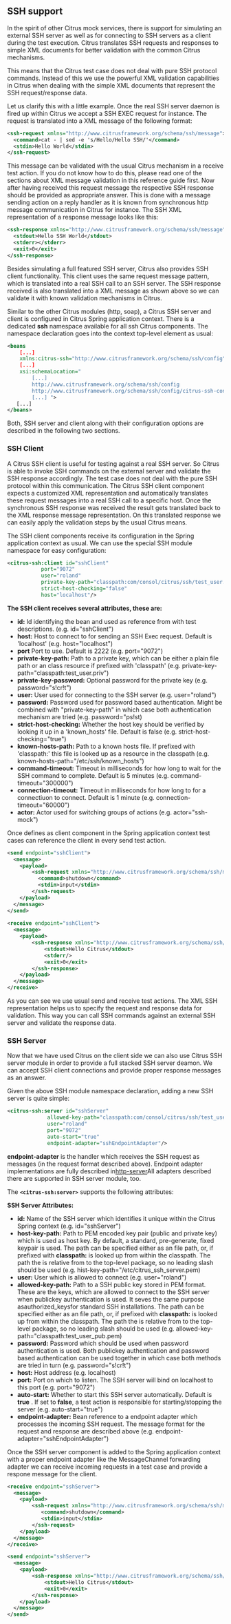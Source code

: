 ## SSH support

In the spirit of other Citrus mock services, there is support for simulating an external SSH server as well as for connecting to SSH servers as a client during the test execution. Citrus translates SSH requests and responses to simple XML documents for better validation with the common Citrus mechanisms.

This means that the Citrus test case does not deal with pure SSH protocol commands. Instead of this we use the powerful XML validation capabilities in Citrus when dealing with the simple XML documents that represent the SSH request/response data.

Let us clarify this with a little example. Once the real SSH server daemon is fired up within Citrus we accept a SSH EXEC request for instance. The request is translated into a XML message of the following format:

```xml
<ssh-request xmlns="http://www.citrusframework.org/schema/ssh/message">
  <command>cat - | sed -e 's/Hello/Hello SSH/'</command>
  <stdin>Hello World</stdin>
</ssh-request>
```

This message can be validated with the usual Citrus mechanism in a receive test action. If you do not know how to do this, please read one of the sections about XML message validation in this reference guide first. Now after having received this request message the respective SSH response should be provided as appropriate answer. This is done with a message sending action on a reply handler as it is known from synchronous http message communication in Citrus for instance. The SSH XML representation of a response message looks like this:

```xml
<ssh-response xmlns="http://www.citrusframework.org/schema/ssh/message">
  <stdout>Hello SSH World</stdout>
  <stderr></stderr>
  <exit>0</exit>
</ssh-response>
```

Besides simulating a full featured SSH server, Citrus also provides SSH client functionality. This client uses the same request message pattern, which is translated into a real SSH call to an SSH server. The SSH response received is also translated into a XML message as shown above so we can validate it with known validation mechanisms in Citrus.

Similar to the other Citrus modules (http, soap), a Citrus SSH server and client is configured in Citrus Spring application context. There is a dedicated **ssh** namespace available for all ssh Citrus components. The namespace declaration goes into the context top-level element as usual:

```xml
<beans 
    [...]
    xmlns:citrus-ssh="http://www.citrusframework.org/schema/ssh/config"
    [...]
    xsi:schemaLocation="
        [...]
        http://www.citrusframework.org/schema/ssh/config
        http://www.citrusframework.org/schema/ssh/config/citrus-ssh-config.xsd
        [...] ">
   [...]
</beans>
```

Both, SSH server and client along with their configuration options are described in the following two sections.

### SSH Client

A Citrus SSH client is useful for testing against a real SSH server. So Citrus is able to invoke SSH commands on the external server and validate the SSH response accordingly. The test case does not deal with the pure SSH protocol within this communication. The Citrus SSH client component expects a customized XML representation and automatically translates these request messages into a real SSH call to a specific host. Once the synchronous SSH response was received the result gets translated back to the XML response message representation. On this translated response we can easily apply the validation steps by the usual Citrus means.

The SSH client components receive its configuration in the Spring application context as usual. We can use the special SSH module namespace for easy configuration:

```xml
<citrus-ssh:client id="sshClient"
           port="9072"
           user="roland"
           private-key-path="classpath:com/consol/citrus/ssh/test_user.priv"
           strict-host-checking="false"
           host="localhost"/>
```

**The SSH client receives several attributes, these are:** 

*  **id:** Id identifying the bean and used as reference from with test descriptions. (e.g. id="sshClient")
*  **host:** Host to connect to for sending an SSH Exec request. Default is 'localhost' (e.g. host="localhost")
*  **port** Port to use. Default is 2222 (e.g. port="9072")
*  **private-key-path:** Path to a private key, which can be either a plain file path or an class resource if prefixed with 'classpath' (e.g. private-key-path="classpath:test_user.priv")
*  **private-key-password:** Optional password for the private key (e.g. password="s!cr!t")
*  **user:** User used for connecting to the SSH server (e.g. user="roland")
*  **password:** Password used for password based authentication. Might be combined with "private-key-path" in which case both authentication mechanism are tried (e.g. password="ps!st)
*  **strict-host-checking:** Whether the host key should be verified by looking it up in a 'known_hosts' file. Default is false (e.g. strict-host-checking="true")
*  **known-hosts-path:** Path to a known hosts file. If prefixed with 'classpath:' this file is looked up as a resource in the classpath (e.g. known-hosts-path="/etc/ssh/known_hosts")
*  **command-timeout:** Timeout in milliseconds for how long to wait for the SSH command to complete. Default is 5 minutes (e.g. command-timeout="300000")
*  **connection-timeout:** Timeout in milliseconds for how long to for a connectiuon to connect. Default is 1 minute (e.g. connection-timeout="60000")
*  **actor:** Actor used for switching groups of actions (e.g. actor="ssh-mock")

Once defines as client component in the Spring application context test cases can reference the client in every send test action.

```xml
<send endpoint="sshClient">
  <message>
    <payload>
        <ssh-request xmlns="http://www.citrusframework.org/schema/ssh/message">
          <command>shutdown</command>
          <stdin>input</stdin>
        </ssh-request>
    </payload>
  </message>
</send>
  
<receive endpoint="sshClient">
  <message>
    <payload>
        <ssh-response xmlns="http://www.citrusframework.org/schema/ssh/message">
            <stdout>Hello Citrus</stdout>
            <stderr/>
            <exit>0</exit>
        </ssh-response>
    </payload>
  </message>
</receive>
```

As you can see we use usual send and receive test actions. The XML SSH representation helps us to specify the request and response data for validation. This way you can call SSH commands against an external SSH server and validate the response data.

### SSH Server

Now that we have used Citrus on the client side we can also use Citrus SSH server module in order to provide a full stacked SSH server deamon. We can accept SSH client connections and provide proper response messages as an answer.

Given the above SSH module namespace declaration, adding a new SSH server is quite simple:

```xml
<citrus-ssh:server id="sshServer"
             allowed-key-path="classpath:com/consol/citrus/ssh/test_user_pub.pem"
             user="roland"
             port="9072"
             auto-start="true"
             endpoint-adapter="sshEndpointAdapter"/>
```

**endpoint-adapter** is the handler which receives the SSH request as messages (in the request format described above). Endpoint adapter implementations are fully described in[http-server](http-server)All adapters described there are supported in SSH server module, too.

The **`<citrus-ssh:server>`** supports the following attributes:

**SSH Server Attributes:** 

*  **id:** Name of the SSH server which identifies it unique within the Citrus Spring context (e.g. id="sshServer")
*  **host-key-path:** Path to PEM encoded key pair (public and private key) which is used as host key. By default, a standard, pre-generate, fixed keypair is used. The path can be specified either as an file path, or, if prefixed with **classpath:** is looked up from within the classpath. The path the is relative from to the top-level package, so no leading slash should be used (e.g. hist-key-path="/etc/citrus_ssh_server.pem)
*  **user:** User which is allowed to connect (e.g. user="roland")
*  **allowed-key-path:** Path to a SSH public key stored in PEM format. These are the keys, which are allowed to connect to the SSH server when publickey authentication is used. It seves the same purpose asauthorized_keysfor standard SSH installations. The path can be specified either as an file path, or, if prefixed with **classpath:** is looked up from within the classpath. The path the is relative from to the top-level package, so no leading slash should be used (e.g. allowed-key-path="classpath:test_user_pub.pem)
*  **password:** Password which should be used when password authentication is used. Both publickey authentication and password based authentication can be used together in which case both methods are tried in turn (e.g. password="s!cr!t")
*  **host:** Host address (e.g. localhost)
*  **port:** Port on which to listen. The SSH server will bind on localhost to this port (e.g. port="9072")
*  **auto-start:** Whether to start this SSH server automatically. Default is **true** . If set to **false**, a test action is responsible for starting/stopping the server (e.g. auto-start="true")
*  **endpoint-adapter:** Bean reference to a endpoint adapter which processes the incoming SSH request. The message format for the request and response are described above (e.g. endpoint-adapter="sshEndpointAdapter")

Once the SSH server component is added to the Spring application context with a proper endpoint adapter like the MessageChannel forwarding adapter we can receive incoming requests in a test case and provide a respone message for the client.

```xml
<receive endpoint="sshServer">
  <message>
    <payload>
        <ssh-request xmlns="http://www.citrusframework.org/schema/ssh/message">
           <command>shutdown</command>
           <stdin>input</stdin>
        </ssh-request>
    </payload>
  </message>
</receive>

<send endpoint="sshServer">
  <message>
    <payload>
        <ssh-response xmlns="http://www.citrusframework.org/schema/ssh/message">
            <stdout>Hello Citrus</stdout>
            <exit>0</exit>
        </ssh-response>
    </payload>
  </message>
</send>
```

